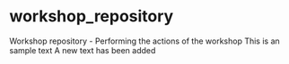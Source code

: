 # workshop_repository
Workshop repository - Performing the actions of the workshop
This is an sample text
A new text has been added
